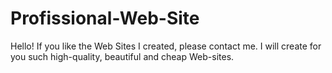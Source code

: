 # Profissional-Web-Site
Hello! If you like the Web Sites I created, please contact me. I will create for you such high-quality, beautiful and cheap Web-sites.
